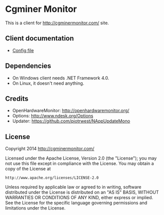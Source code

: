 Cgminer Monitor
===============

This is a client for http://cgminermonitor.com/ site.

Client documentation
--------------------
* [Config file](docs/config.md)

Dependencies
------------
* On Windows client needs .NET Framework 4.0.
* On Linux, it doesn't need anything.

Credits
-------
* OpenHardwareMonitor: http://openhardwaremonitor.org/
* Options: http://www.ndesk.org/Options
* Updater: https://github.com/piotrwest/NAppUpdateMono


License
-------

Copyright 2014 http://cgminermonitor.com/

Licensed under the Apache License, Version 2.0 (the "License");
you may not use this file except in compliance with the License.
You may obtain a copy of the License at

    http://www.apache.org/licenses/LICENSE-2.0

Unless required by applicable law or agreed to in writing, software
distributed under the License is distributed on an "AS IS" BASIS,
WITHOUT WARRANTIES OR CONDITIONS OF ANY KIND, either express or implied.
See the License for the specific language governing permissions and
limitations under the License.